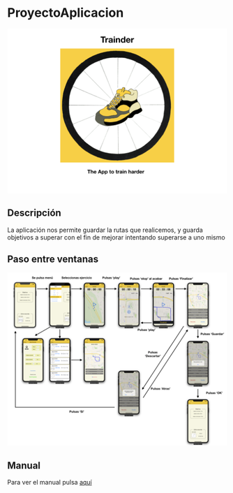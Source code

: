 # ProyectoAplicacion
![](./icono.jpg)
## Descripción 
  La aplicación nos permite guardar la rutas que realicemos, y guarda objetivos a superar con el fin de mejorar intentando superarse a uno mismo
  
## Paso entre ventanas
![](./uso.jpg)

## Manual

Para ver el manual pulsa [aquí](./Manual%20Aplicación.pdf)
